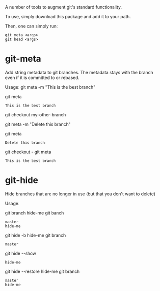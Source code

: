 
A number of tools to augment git's standard functionality.

To use, simply download this package and add it to your path.

Then, one can simply run:

    git meta <args>
    git head <args>


# git-meta
Add string metadata to git branches.  The metadata stays with the branch even if it is committed to or rebased.

Usage:
git meta -m "This is the best branch"

git meta

    This is the best branch

git checkout my-other-branch

git meta -m "Delete this branch"

git meta

    Delete this branch

git checkout -
git meta

    This is the best branch

# git-hide
Hide branches that are no longer in use (but that you don't want to delete)

Usage:

git branch hide-me
git banch

    master
    hide-me

git hide -b hide-me
git branch

    master

git hide --show

    hide-me

git hide --restore hide-me
git branch

    master
    hide-me
